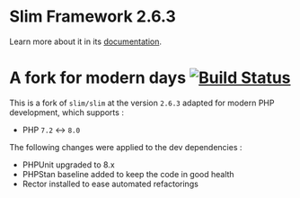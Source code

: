 Slim Framework 2.6.3
==========

Learn more about it in its [documentation](https://www.slimframework.com/docs/v2/).

A fork for modern days [![Build Status](https://travis-ci.com/gnutix/slim-2.x.svg?branch=2.x)](https://travis-ci.com/gnutix/slim-2.x)
==========

This is a fork of `slim/slim` at the version `2.6.3` adapted for modern PHP development, which supports :

* PHP `7.2` <-> `8.0`

The following changes were applied to the dev dependencies :

* PHPUnit upgraded to 8.x
* PHPStan baseline added to keep the code in good health
* Rector installed to ease automated refactorings
